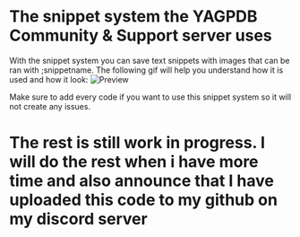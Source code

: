 # The snippet system the YAGPDB Community & Support server uses  

With the snippet system you can save text snippets with images that can be ran with ;snippetname. The following gif will help you understand how it is used and how it look:
![Preview](https://i.imgur.com/Wgxm3gc.gif)

Make sure to add every code if you want to use this snippet system so it will not create any issues.

# The rest is still work in progress. I will do the rest when i have more time and also announce that I have uploaded this code to my github on my discord server